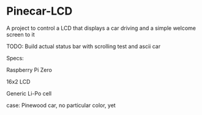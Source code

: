 # Pinecar-LCD
A project to control a LCD that displays a car driving and a simple welcome screen to it

TODO:
Build actual status bar with scrolling test and ascii car

Specs:

Raspberry Pi Zero

16x2 LCD

Generic Li-Po cell

case: Pinewood car, no particular color, yet


